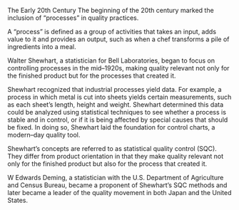 The Early 20th Century
The beginning of the 20th century marked the inclusion of “processes” in quality practices.

A “process” is defined as a group of activities that takes an input, adds value to it and provides an output, such as when a chef transforms a pile of ingredients into a meal.

Walter Shewhart, a statistician for Bell Laboratories, began to focus on controlling processes in the mid–1920s, making quality relevant not only for the finished product but for the processes that created it.

Shewhart recognized that industrial processes yield data. For example, a process in which metal is cut into sheets yields certain measurements, such as each sheet’s length, height and weight. Shewhart determined this data could be analyzed using statistical techniques to see whether a process is stable and in control, or if it is being affected by special causes that should be fixed. In doing so, Shewhart laid the foundation for control charts, a modern–day quality tool.

Shewhart’s concepts are referred to as statistical quality control (SQC). They differ from product orientation in that they make quality relevant not only for the finished product but also for the process that created it.

W Edwards Deming, a statistician with the U.S. Department of Agriculture and Census Bureau, became a proponent of Shewhart’s SQC methods and later became a leader of the quality movement in both Japan and the United States.
